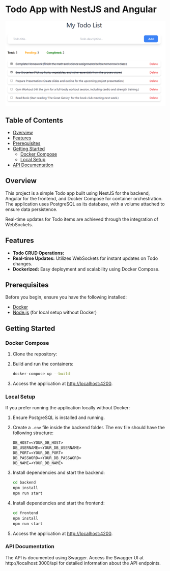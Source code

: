 
# Todo App with NestJS and Angular

![Alt text](image.png)

## Table of Contents

- [Overview](#overview)
- [Features](#features)
- [Prerequisites](#prerequisites)
- [Getting Started](#getting-started)
  - [Docker Compose](#docker-compose)
  - [Local Setup](#local-setup)
- [API Documentation](#api-documentation)



## Overview

This project is a simple Todo app built using NestJS for the backend, Angular for the frontend, and Docker Compose for container orchestration. The application uses PostgreSQL as its database, with a volume attached to ensure data persistence.

Real-time updates for Todo items are achieved through the integration of WebSockets.

## Features

- **Todo CRUD Operations:**
- **Real-time Updates:** Utilizes WebSockets for instant updates on Todo changes.
- **Dockerized:** Easy deployment and scalability using Docker Compose.

## Prerequisites

Before you begin, ensure you have the following installed:

- [Docker](https://www.docker.com/get-started)
- [Node.js](https://nodejs.org/) (for local setup without Docker)

## Getting Started

### Docker Compose

1. Clone the repository:

2. Build and run the containers:

   ```bash
   docker-compose up --build
   ```

3. Access the application at [http://localhost:4200](http://localhost:4200).

### Local Setup

If you prefer running the application locally without Docker:

1. Ensure PostgreSQL is installed and running.

2. Create a `.env` file inside the backend folder. The env file should have the following structure:
    ```env
    DB_HOST=<YOUR_DB_HOST>
    DB_USERNAME=<YOUR_DB_USERNAME>
    DB_PORT=<YOUR_DB_PORT>
    DB_PASSWORD=<YOUR_DB_PASSWORD>
    DB_NAME=<YOUR_DB_NAME>
    ```

3. Install dependencies and start the backend:

   ```bash
   cd backend
   npm install
   npm run start
   ```

4. Install dependencies and start the frontend:

   ```bash
   cd frontend
   npm install
   npm run start
   ```

5. Access the application at [http://localhost:4200](http://localhost:4200).

### API Documentation
The API is documented using Swagger. Access the Swagger UI at http://localhost:3000/api for detailed information about the API endpoints.
